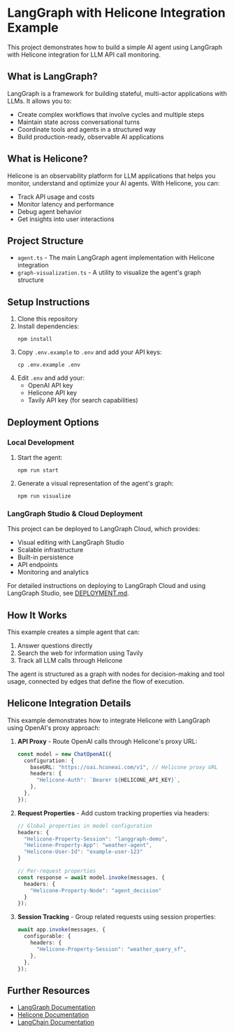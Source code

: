 # LangGraph with Helicone Integration Example

This project demonstrates how to build a simple AI agent using LangGraph with Helicone integration for LLM API call monitoring.

## What is LangGraph?

LangGraph is a framework for building stateful, multi-actor applications with LLMs. It allows you to:

- Create complex workflows that involve cycles and multiple steps
- Maintain state across conversational turns
- Coordinate tools and agents in a structured way
- Build production-ready, observable AI applications

## What is Helicone?

Helicone is an observability platform for LLM applications that helps you monitor, understand and optimize your AI agents. With Helicone, you can:

- Track API usage and costs
- Monitor latency and performance
- Debug agent behavior
- Get insights into user interactions

## Project Structure

- `agent.ts` - The main LangGraph agent implementation with Helicone integration
- `graph-visualization.ts` - A utility to visualize the agent's graph structure

## Setup Instructions

1. Clone this repository
2. Install dependencies:
   ```
   npm install
   ```
3. Copy `.env.example` to `.env` and add your API keys:
   ```
   cp .env.example .env
   ```
4. Edit `.env` and add your:
   - OpenAI API key
   - Helicone API key
   - Tavily API key (for search capabilities)

## Deployment Options

### Local Development

1. Start the agent:

   ```
   npm run start
   ```

2. Generate a visual representation of the agent's graph:
   ```
   npm run visualize
   ```

### LangGraph Studio & Cloud Deployment

This project can be deployed to LangGraph Cloud, which provides:

- Visual editing with LangGraph Studio
- Scalable infrastructure
- Built-in persistence
- API endpoints
- Monitoring and analytics

For detailed instructions on deploying to LangGraph Cloud and using LangGraph Studio, see [DEPLOYMENT.md](DEPLOYMENT.md).

## How It Works

This example creates a simple agent that can:

1. Answer questions directly
2. Search the web for information using Tavily
3. Track all LLM calls through Helicone

The agent is structured as a graph with nodes for decision-making and tool usage, connected by edges that define the flow of execution.

## Helicone Integration Details

This example demonstrates how to integrate Helicone with LangGraph using OpenAI's proxy approach:

1. **API Proxy** - Route OpenAI calls through Helicone's proxy URL:

   ```typescript
   const model = new ChatOpenAI({
     configuration: {
       baseURL: "https://oai.hconeai.com/v1", // Helicone proxy URL
       headers: {
         "Helicone-Auth": `Bearer ${HELICONE_API_KEY}`,
       },
     },
   });
   ```

2. **Request Properties** - Add custom tracking properties via headers:

   ```typescript
   // Global properties in model configuration
   headers: {
     "Helicone-Property-Session": "langgraph-demo",
     "Helicone-Property-App": "weather-agent",
     "Helicone-User-Id": "example-user-123"
   }

   // Per-request properties
   const response = await model.invoke(messages, {
     headers: {
       "Helicone-Property-Node": "agent_decision"
     }
   });
   ```

3. **Session Tracking** - Group related requests using session properties:
   ```typescript
   await app.invoke(messages, {
     configurable: {
       headers: {
         "Helicone-Property-Session": "weather_query_sf",
       },
     },
   });
   ```

## Further Resources

- [LangGraph Documentation](https://langchain-ai.github.io/langgraphjs/)
- [Helicone Documentation](https://docs.helicone.ai/)
- [LangChain Documentation](https://js.langchain.com/)
